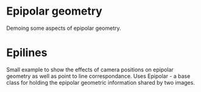 # Epipolar geometry
Demoing some aspects of epipolar geometry.

# Epilines
Small example to show the effects of camera positions on epipolar geometry as well as point to line correspondance.
Uses Epipolar - a base class for holding the epipolar geometric information shared by two images. 
